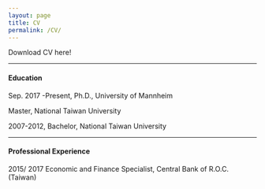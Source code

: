 ```yaml
---
layout: page
title: CV
permalink: /CV/
---
```


Download CV here!

---

#### Education

Sep. 2017 -Present, Ph.D., University of Mannheim

Master, National Taiwan University

2007-2012, Bachelor, National Taiwan University

---

#### Professional Experience

2015/ 2017 Economic and Finance Specialist, Central Bank of R.O.C. (Taiwan)
